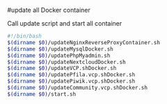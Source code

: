 #update all Docker container

Call update script and start all container

````bash
#!/bin/bash
$(dirname $0)/updateNginxReverseProxyContainer.sh
$(dirname $0)/updateMysqlDocker.sh
$(dirname $0)/updatePhpMyadmin.sh
$(dirname $0)/updateNextcloudDocker.sh
$(dirname $0)/updateVCP.shDocker.sh
$(dirname $0)/updatePfila.vcp.shDocker.sh
$(dirname $0)/updatePiwik.vcp.shDocker.sh
$(dirname $0)/updateCommunity.vcp.shDocker.sh
$(dirname $0)/start.sh
````
